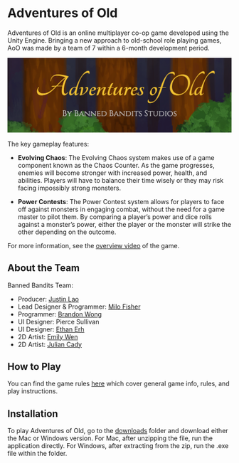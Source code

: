 Adventures of Old
=================

Adventures of Old is an online multiplayer co-op game developed using the Unity Engine. Bringing a new approach to old-school role playing games, AoO was made by a team of 7 within a 6-month development period.

<img alt="Adventures of Old" src="https://github.com/MiloFisher/AdventuresOfOld/blob/main/Assets/Game_Resources/UI/adventuresOfOldLogo.png" width="1000px">

The key gameplay features:

- **Evolving Chaos**: The Evolving Chaos system makes use of a game component known as the Chaos Counter.  As the game progresses, enemies will become stronger with increased power, health, and abilities.  Players will have to balance their time wisely or they may risk facing impossibly strong monsters.

- **Power Contests**: The Power Contest system allows for players to face off against monsters in engaging combat, without the need for a game master to pilot them.  By comparing a player’s power and dice rolls against a monster’s power, either the player or the monster will strike the other depending on the outcome.

For more information, see the [overview video](https://www.youtube.com/watch?v=XtF3lHRWB3g) of the game.

About the Team
--------------

Banned Bandits Team:
- Producer: [Justin Lao](https://jchancelao.wixsite.com/website)
- Lead Designer & Programmer: [Milo Fisher](https://milofisher.net)
- Programmer: [Brandon Wong](https://www.linkedin.com/in/brandon-wong-a2605321a/)
- UI Designer: Pierce Sullivan
- UI Designer: [Ethan Erh](https://kushiri.itch.io/)
- 2D Artist: [Emily Wen](https://ko-fi.com/dwerple)
- 2D Artist: [Julian Cady](https://www.linkedin.com/in/julian-cady-4b4057214/)

How to Play
-----------
You can find the game rules [here](https://github.com/MiloFisher/AdventuresOfOld/blob/main/Rulebook.pdf) which cover general game info, rules, and play instructions.

Installation
------------

To play Adventures of Old, go to the [downloads](https://drive.google.com/drive/u/1/folders/10LnL_aPDv8LaBriQmNrZ99kWeytVkWVQ) folder and download either the Mac or Windows version.  For Mac, after unzipping the file, run the application directly.  For Windows, after extracting from the zip, run the .exe file within the folder.
